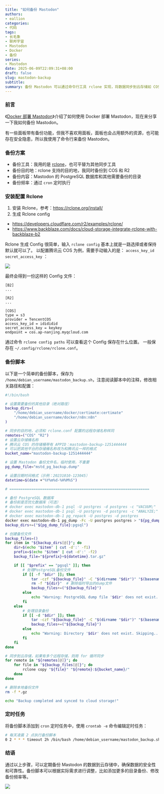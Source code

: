 ```yaml
---
title: "如何备份 Mastodon"
authors:
- eallion
categories:
- 代码
tags:
- 长毛象
- 联邦宇宙
- Mastodon
- Docker
- 备份
series:
- Mastodon
date: 2025-06-09T22:09:31+08:00
draft: false
slug: mastodon-backup
subtitle:
summary: 备份 Mastodon 可以通过命令行工具 rclone 实现，将数据同步到云存储如 COS 和 R2。首先安装并配置 rclone，生成配置文件后编写备份脚本，包括 PostgreSQL 数据库和其他目录的备份。使用 cron 定时任务每天自动执行该脚本，并定期验证备份完整性以确保数据安全。此方法避免了面板带来的资源占用和潜在安全隐患，同时可以根据需求灵活调整备份内容和频率，实现高效可靠的数据保护。
---
```


### 前言

《[Docker 部署 Mastodon](https://www.eallion.com/docker-deploy-mastodon/)》介绍了如何使用 Docker 部署 Mastodon，现在来分享一下我如何备份 Mastodon。

有一些面板带有备份功能，但我不喜欢用面板，面板也会占用额外的资源，也可能存在安全隐患，所以我使用了命令行来备份 Mastodon。

### 备份方案

- 备份工具：我用的是 [rclone](https://rclone.org/)，也可平替为其他同步工具
- 备份目的地：rclone 支持的目的地，我同时备份到 COS 和 R2
- 备份内容：Mastodon 的 PostgreSQL 数据库和其他需要备份的目录
- 备份频率：通过 `cron` 定时执行

### 安装配置 Rclone

1. 安装 Rclone，参考：<https://rclone.org/install/>
2. 生成 Rclone config

- https://developers.cloudflare.com/r2/examples/rclone/
- https://www.backblaze.com/docs/cloud-storage-integrate-rclone-with-backblaze-b2

Rclone 生成 Config 很简单，输入 `rclone config` 基本上就是一路选择或者保持默认就可以了。
以配置腾讯云 COS 为例，需要手动输入的是： `access_key_id` `secret_access_key` ：

![](/assets/images/posts/2023/07/rclone_config.gif)

最终会得到一份这样的 Config 文件：

```config
[B2]
...

[R2]
...

[COS]
type = s3
provider = TencentCOS
access_key_id = idididid
secret_access_key = keykey
endpoint = cos.ap-nanjing.myqcloud.com
```

通过命令 `rclone config paths` 可以查看这个 Config 保存在什么位置。
一般保存在 `~/.config/rclone/rclone.conf`。

### 备份脚本

以下是一个简单的备份脚本，保存为 `/home/debian_username/mastodon_backup.sh`，注意阅读脚本中的注释，修改相关路径和配置：

```bash
#!/bin/bash

# 设置需要备份的其他目录（绝对路径）
backup_dirs=(
	"/home/debian_username/docker/certimate:certimate"
	"/home/debian_username/docker/n8n:n8n"
)

# 同步的目的地，必须和 rclone.conf 配置的远程存储名称样同
remotes=("COS" "R2")
# 设置云存储桶名称
# 腾讯云 COS 的存储桶带有 APPID：mastodon-backup-1251444444
# 可以把其他平台的存储桶名称改为和腾讯云一样的格式
bucket_name="mastodon-backup-1251444444"

# 设置 Mastodon 备份文件名，临时使用，不重要
pg_dump_file="mstd_pg_backup.dump"

# 设置日期时间格式（示例：20231010-123045）
datetime=$(date +"%Y%m%d-%H%M%S")

# ================================================================

# 备份 PostgreSQL 数据库
# 备份前是否优化数据库（可选）
# docker exec mastodon-db-1 psql -U postgres -d postgres -c "VACUUM;"
# docker exec mastodon-db-1 psql -U postgres -d postgres -c "ANALYZE;"
# docker exec mastodon-db-1 pg_repack -U postgres -d postgres
docker exec mastodon-db-1 pg_dump -Fc -U postgres postgres > "${pg_dump_file}"
backup_dirs+=("${pg_dump_file}:pgsql")

# 创建备份文件
backup_files=()
for item in "${backup_dirs[@]}"; do
	dir=$(echo "$item" | cut -d':' -f1)
	prefix=$(echo "$item" | cut -d':' -f2)
	backup_file="${prefix}+${datetime}.tar.gz"

	if [[ "$prefix" == "pgsql" ]]; then
		# 处理PostgreSQL备份文件
		if [[ -f "$dir" ]]; then
			tar -czf "${backup_file}" -C "$(dirname "$dir")" "$(basename "$dir")"
			rm -f "${dir}"  # 删除临时导出的dump文件
			backup_files+=("${backup_file}")
		else
			echo "Warning: PostgreSQL dump file '$dir' does not exist. Skipping..."
		fi
	else
		# 处理目录备份
		if [[ -d "$dir" ]]; then
			tar -czf "${backup_file}" -C "$(dirname "$dir")" "$(basename "$dir")"
			backup_files+=("${backup_file}")
		else
			echo "Warning: Directory '$dir' does not exist. Skipping..."
		fi
	fi
done

# 同步到云存储，如果有多个远程存储，则用 for 循环同步
for remote in "${remotes[@]}"; do
	for file in "${backup_files[@]}"; do
		rclone copy "${file}" "${remote}:${bucket_name}/"
	done
done

# 删除本地备份文件
rm -f *.gz

echo "Backup completed and synced to cloud storage!"
```

### 定时任务

将备份脚本添加到 `cron` 定时任务中，使用 `crontab -e` 命令编辑定时任务：

```bash
# 每天凌晨 2 点执行备份脚本
0 2 * * * timeout 2h /bin/bash /home/debian_username/mastodon_backup.sh >> /home/debian_username/mastodon_backup.log 2>&1
```

### 结语

通过以上步骤，可以定期备份 Mastodon 的数据到云存储中，确保数据的安全性和可靠性。备份脚本可以根据实际需求进行调整，比如添加更多的目录备份、修改备份频率等。

![](/assets/images/posts/2025/06/09/cloudflare-r2-backup.png)
